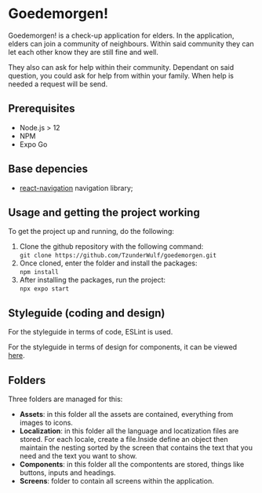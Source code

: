 # Goedemorgen!
Goedemorgen! is a check-up application for elders. In the application, elders can join a community of neighbours. Within said community they can let each other know they are still fine and well. 

They also can ask for help within their community. Dependant on said question, you could ask for help from within your family. When help is needed a request will be send.

## Prerequisites 
* Node.js > 12
* NPM
* Expo Go

## Base depencies
* [react-navigation](https://reactnavigation.org/) navigation library;

## Usage and getting the project working
To get the project up and running, do the following:

1. Clone the github repository with the following command: <br> `git clone https://github.com/TzunderWulf/goedemorgen.git`
2. Once cloned, enter the folder and install the packages: <br> `npm install`
3. After installing the packages, run the project: <br> `npx expo start`

## Styleguide (coding and design)
For the styleguide in terms of code, ESLint is used.

For the styleguide in terms of design for components, it can be viewed [here](https://drive.google.com/file/d/1dimTGHL8bG8kvCxIQ9DzCyQ6XOt7ZwpS/view?usp=sharing). 

## Folders
Three folders are managed for this:

* **Assets**: in this folder all the assets are contained, everything from images to icons.
* **Localization**: in this folder all the language and locatization files are stored. For each locale, create a file.Inside define an object then maintain the nesting sorted by the screen that contains the text that you need and the text you want to show. 
* **Components**: in this folder all the compontents are stored, things like buttons, inputs and headings.
* **Screens**: folder to contain all screens within the application.

